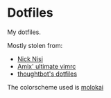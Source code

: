 # Dotfiles

My dotfiles.

Mostly stolen from:
- [Nick Nisi](https://github.com/nicknisi/dotfiles)
- [Amix' ultimate vimrc](https://github.com/amix/vimrc)
- [thoughtbot's dotfiles](https://github.com/thoughtbot/dotfiles)

The colorscheme used is [molokai](https://github.com/tomasr/molokai)
